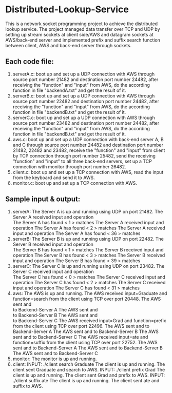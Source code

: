 # Distributed-Lookup-Service
This is a network socket programming project to achieve the distributed lookup service. The project managed data transfer over TCP and UDP by setting up stream sockets at client side/AWS and datagram sockets at AWS/back-end server and implemented prefix and suffix search function between client, AWS and back-end server through sockets.
## Each code file:
1. serverA.c: boot up and set up a UDP connection with AWS through source port number 21482 and destination port number 24482, after receiving the "function" and "input" from AWS, do the according function in file "backendA.txt" and get the result of it.
2. serverB.c: boot up and set up a UDP connection with AWS through source port number 22482 and destination port number 24482, after receiving the "function" and "input" from AWS, do the according function in file "backendB.txt" and get the result of it.
3. serverC.c: boot up and set up a UDP connection with AWS through source port number 23482 and destination port number 24482, after receiving the "function" and "input" from AWS, do the according function in file "backendB.txt" and get the result of it.
4. aws.c: boot up and set up a UDP connection with back-end server A, B and C through source port number 24482 and destination port number 21482, 22482 and 23482, receive the "function" and "input" from client by TCP connection through port number 25482, send the receiving "function" and "input" to all three back-end servers, set up a TCP connection with monitor through port number 26482.
5. client.c: boot up and set up a TCP connection with AWS, read the input from the keyboard and send it to AWS.
6. monitor.c: boot up and set up a TCP connection with AWS.
## Sample input & output:
1. serverA:
The Server A is up and running using UDP on port 21482.
The Server A received input <Graduate> and operation <search> 
The Server A has found < 1 > matches
The Server A received input <Grad> and operation <prefix> 
The Server A has found < 2 > matches
The Server A received input <ate> and operation <suffix> 
The Server A has found < 36 > matches
2. serverB:
The Server B is up and running using UDP on port 22482.
The Server B received input <Graduate> and operation <search> 
The Server B has found < 1 > matches
The Server B received input <Grad> and operation <prefix> 
The Server B has found < 3 > matches
The Server B received input <ate> and operation <suffix> 
The Server B has found < 39 > matches
3. serverC:
The Server C is up and running using UDP on port 23482.
The Server C received input <Graduate> and operation <search> 
The Server C has found < 0 > matches
The Server C received input <Grad> and operation <prefix> 
The Server C has found < 2 > matches
The Server C received input <ate> and operation <suffix> 
The Server C has found < 31 > matches
4. aws:
The AWS is up and running. 
The AWS received input=Graduate and function=search from the client using TCP over port 20448. 
The AWS sent <Graduate> and <search> to Backend-Server A 
The AWS sent <Graduate> and <search> to Backend-Server B 
The AWS sent <Graduate> and <search> to Backend-Server C 
The AWS received input=Grad and function=prefix from the client using TCP over port 22496. 
The AWS sent <Grad> and <prefix> to Backend-Server A 
The AWS sent <Grad> and <prefix> to Backend-Server B 
The AWS sent <Grad> and <prefix> to Backend-Server C 
The AWS received input=ate and function=suffix from the client using TCP over port 22752. 
The AWS sent <ate> and <suffix> to Backend-Server A 
The AWS sent <ate> and <suffix> to Backend-Server B 
The AWS sent <ate> and <suffix> to Backend-Server C 
5. monitor:
The monitor is up and running. 
6. client:
INPUT: ./client search Graduate
The client is up and running. 
The client sent Graduate and search to AWS.
INPUT: ./client prefix Grad
The client is up and running. 
The client sent Grad and prefix to AWS.
INPUT: ./client suffix ate
The client is up and running. 
The client sent ate and suffix to AWS.
